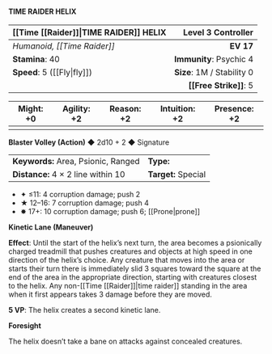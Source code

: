 #### TIME RAIDER HELIX

| [[Time [[Raider]]\|TIME RAIDER]] HELIX       |     **Level 3 Controller** |
| :---------------------- | -------------------------: |
| *Humanoid, [[Time Raider]]* |                  **EV 17** |
| **Stamina**: 40         |    **Immunity**: Psychic 4 |
| **Speed**: 5 ([[Fly\|fly]])      | **Size**: 1M / Stability 0 |
|                         |         **[[Free Strike]]**: 5 |

| **Might**: +0 | **Agility**: +2 | **Reason**: +2 | **Intuition**: +2 | **Presence**: +2 |
| ------------- | --------------- | -------------- | ----------------- | ---------------- |
|               |                 |                |                   |                  |

**Blaster Volley (Action)** ◆ 2d10 + 2 ◆ Signature

|                                     |                     |
| :---------------------------------- | :------------------ |
| **Keywords:** Area, Psionic, Ranged | **Type:**           |
| **Distance:** 4 × 2 line within 10  | **Target:** Special |

- ✦ ≤11: 4 corruption damage; push 2
- ★ 12–16: 7 corruption damage; push 4
- ✸ 17+: 10 corruption damage; push 6; [[Prone\|prone]]

**Kinetic Lane (Maneuver)**

**Effect**: Until the start of the helix’s next turn, the area becomes a psionically charged treadmill that pushes creatures and objects at high speed in one direction of the helix’s choice. Any creature that moves into the area or starts their turn there is immediately slid 3 squares toward the square at the end of the area in the appropriate direction, starting with creatures closest to the helix. Any non-[[Time [[Raider]]\|time raider]] standing in the area when it first appears takes 3 damage before they are moved.

**5 VP**: The helix creates a second kinetic lane.

**Foresight**

The helix doesn’t take a bane on attacks against concealed creatures.
